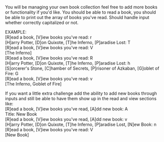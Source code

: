You will be managing your own book collection feel free to add more books or functionality if you'd like. You should be able to read a book, you should be able to print out the array of books you've read. Should handle input whether correctly capitalized or not.

EXAMPLE:  
[R]ead a book, [V]iew books you've read: r  
[H]arry Potter, [D]on Quixote, [T]he Inferno, [P]aradise Lost: T  
[R]ead a book, [V]iew books you've read: V  
[The Inferno]  
[R]ead a book, [V]iew books you've read: R  
[H]arry Potter, [D]on Quixote, [T]he Inferno, [P]aradise Lost: h  
[S]orcerer's Stone, [C]hamber of Secrets, [P]risoner of Azkaban, [G]oblet of Fire: G  
[R]ead a book, [V]iew books you've read: v  
[The Inferno, Goblet of Fire]

If you want a little extra challenge add the ability to add new books through inputs
and still be able to have them show up in the read and view sections like:  
[R]ead a book, [V]iew books you've read, [A]dd new book: A  
Title: New Book  
[R]ead a book, [V]iew books you've read, [A]dd new book: v  
[H]arry Potter, [D]on Quixote, [T]he Inferno, [P]aradise Lost, [N]ew Book: n  
[R]ead a book, [V]iew books you've read: V  
[New Book]
